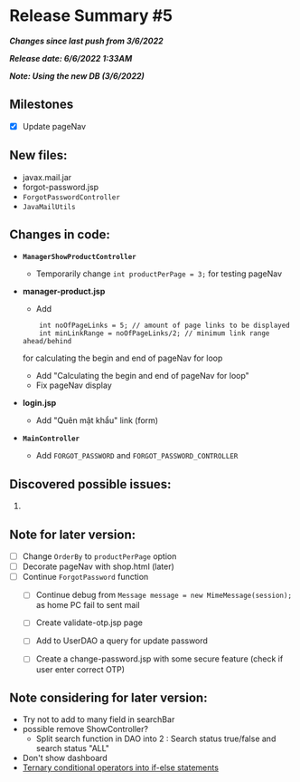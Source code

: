 

# Release Summary #5
***Changes since last push from 3/6/2022***

***Release date: 6/6/2022 1:33AM***

***Note: Using the new DB (3/6/2022)***

## Milestones
- [x] Update pageNav

## New files:
- javax.mail.jar
- forgot-password.jsp
- `ForgotPasswordController`
- `JavaMailUtils`


## Changes in code:
- **`ManagerShowProductController`**
    - Temporarily change `int productPerPage = 3;` for testing pageNav

- **manager-product.jsp**
    - Add 
    ```
        int noOfPageLinks = 5; // amount of page links to be displayed
        int minLinkRange = noOfPageLinks/2; // minimum link range ahead/behind
    ```
    for calculating the begin and end of pageNav for loop
    - Add "Calculating the begin and end of pageNav for loop"
    - Fix pageNav display

- **login.jsp**
    - Add "Quên mật khẩu" link (form)

- **`MainController`**
    - Add `FORGOT_PASSWORD` and `FORGOT_PASSWORD_CONTROLLER`


## Discovered possible issues:
 1.  

## Note for later version:
- [ ] Change `OrderBy` to `productPerPage` option 
- [ ] Decorate pageNav with shop.html (later)
- [ ] Continue `ForgotPassword` function
    - [ ] Continue debug from `Message message = new MimeMessage(session);` as home PC fail to sent mail
    - [ ] Create validate-otp.jsp page
    - [ ] Add to UserDAO a query for update password
    - [ ] Create a change-password.jsp with some secure feature (check if user enter correct OTP)


## Note considering for later version:
- Try not to add to many field in searchBar
- possible remove ShowController?
    - Split search function in DAO into 2 : Search status true/false and search status "ALL"
- Don't show dashboard
- [Ternary conditional operators into if-else statements](https://converter.website-dev.eu/)

